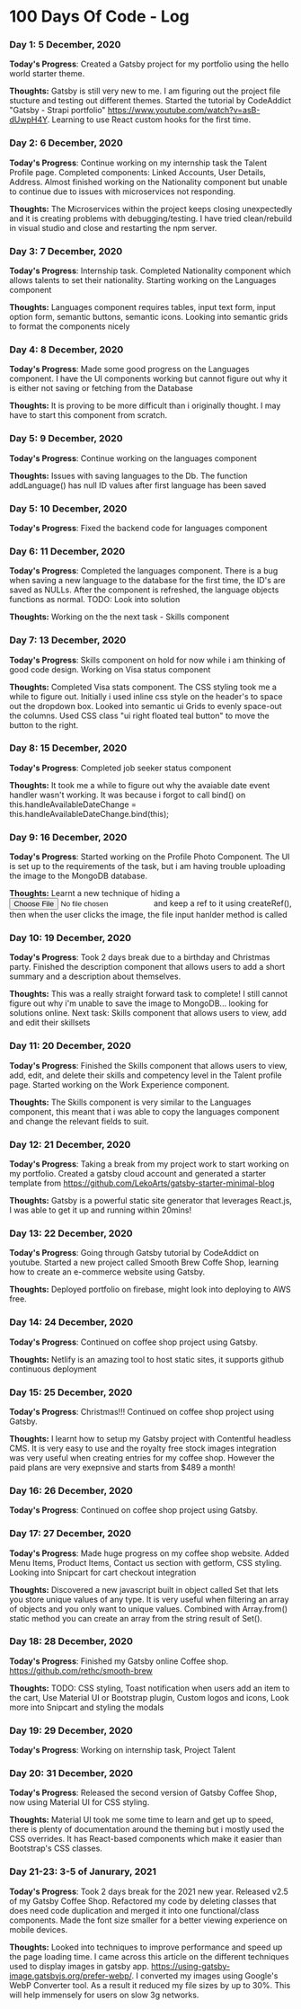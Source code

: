 # 100 Days Of Code - Log

### Day 1: 5 December, 2020

**Today's Progress**: Created a Gatsby project for my portfolio using the hello world starter theme.

**Thoughts:** Gatsby is still very new to me. I am figuring out the project file stucture and testing out different themes. Started the tutorial by CodeAddict "Gatsby - Strapi portfolio"  https://www.youtube.com/watch?v=asB-dUwpH4Y. Learning to use React custom hooks for the first time.

### Day 2: 6 December, 2020

**Today's Progress**: Continue working on my internship task the Talent Profile page. Completed components: Linked Accounts, User Details, Address. Almost finished working on the Nationality component but unable to continue due to issues with microservices not responding.

**Thoughts:** The Microservices within the project keeps closing unexpectedly and it is creating problems with debugging/testing. I have tried clean/rebuild in visual studio and close and restarting the npm server. 

### Day 3: 7 December, 2020

**Today's Progress**: Internship task. Completed Nationality component which allows talents to set their nationality. Starting working on the Languages component

**Thoughts:** Languages component requires tables, input text form, input option form, semantic buttons, semantic icons. Looking into semantic grids to format the components nicely

### Day 4: 8 December, 2020

**Today's Progress**: Made some good progress on the Languages component. I have the UI components working but cannot figure out why it is either not saving or fetching from the Database

**Thoughts:** It is proving to be more difficult than i originally thought. I may have to start this component from scratch.

### Day 5: 9 December, 2020

**Today's Progress**: Continue working on the languages component

**Thoughts:** Issues with saving languages to the Db. The function addLanguage() has null ID values after first language has been saved

### Day 5: 10 December, 2020

**Today's Progress**: Fixed the backend code for languages component 

### Day 6: 11 December, 2020

**Today's Progress**: Completed the languages component. There is a bug when saving a new language to the database for the first time, the ID's are saved as NULLs. After the component is refreshed, the language objects functions as normal. TODO: Look into solution

**Thoughts:** Working on the the next task - Skills component

### Day 7: 13 December, 2020

**Today's Progress**: Skills component on hold for now while i am thinking of good code design. Working on Visa status component

**Thoughts:** Completed Visa stats component. The CSS styling took me a while to figure out. Initially i used inline css style on the header's to space out the dropdown box. Looked into semantic ui Grids to evenly space-out the columns. Used CSS class "ui right floated teal button" to move the button to the right.

### Day 8: 15 December, 2020

**Today's Progress**: Completed job seeker status component

**Thoughts:** It took me a while to figure out why the avaiable date event handler wasn't working. It was because i forgot to call bind() on   this.handleAvailableDateChange = this.handleAvailableDateChange.bind(this);

### Day 9: 16 December, 2020

**Today's Progress**: Started working on the Profile Photo Component. The UI is set up to the requirements of the task, but i am having trouble uploading the image to the MongoDB database.

**Thoughts:** Learnt a new technique of hiding a <input type="file"> and keep a ref to it using createRef(), then when the user clicks the image, the file input hanlder method is called

### Day 10: 19 December, 2020

**Today's Progress**: Took 2 days break due to a birthday and Christmas party. Finished the description component that allows users to add a short summary and a description about themselves.

**Thoughts:** This was a really straight forward task to complete! I still cannot figure out why i'm unable to save the image to MongoDB... looking for solutions online. Next task: Skills component that allows users to view, add and edit their skillsets

### Day 11: 20 December, 2020

**Today's Progress**: Finished the Skills component that allows users to view, add, edit, and delete their skills and competency level in the Talent profile page. Started working on the Work Experience component.

**Thoughts:** The Skills component is very similar to the Languages component, this meant that i was able to copy the languages component and change the relevant fields to suit. 

### Day 12: 21 December, 2020

**Today's Progress**: Taking a break from my project work to start working on my portfolio. Created a gatsby cloud account and generated a starter template from https://github.com/LekoArts/gatsby-starter-minimal-blog

**Thoughts:** Gatsby is a powerful static site generator that leverages React.js, I was able to get it up and running within 20mins!

### Day 13: 22 December, 2020

**Today's Progress**: Going through Gatsby tutorial by CodeAddict on youtube. Started a new project called Smooth Brew Coffe Shop, learning how to create an e-commerce website using Gatsby. 

**Thoughts:** Deployed portfolio on firebase, might look into deploying to AWS free. 

### Day 14: 24 December, 2020

**Today's Progress**: Continued on coffee shop project using Gatsby.

**Thoughts:** Netlify is an amazing tool to host static sites, it supports github continuous deployment

### Day 15: 25 December, 2020

**Today's Progress**: Christmas!!! Continued on coffee shop project using Gatsby.

**Thoughts:** I learnt how to setup my Gatsby project with Contentful headless CMS. It is very easy to use and the royalty free stock images integration was very useful when creating entries for my coffee shop. However the paid plans are very exepnsive and starts from $489 a month! 

### Day 16: 26 December, 2020

**Today's Progress**: Continued on coffee shop project using Gatsby.

### Day 17: 27 December, 2020

**Today's Progress**: Made huge progress on my coffee shop website. Added Menu Items, Product Items, Contact us section with getform, CSS styling. Looking into Snipcart for cart checkout integration 

**Thoughts:** Discovered a new javascript built in object called Set that lets you store unique values of any type. It is very useful when filtering an array of objects and you only want to unique values. Combined with Array.from() static method you can create an array from the string result of Set().

### Day 18: 28 December, 2020

**Today's Progress**: Finished my Gatsby online Coffee shop. https://github.com/rethc/smooth-brew 

**Thoughts:** TODO: CSS styling, Toast notification when users add an item to the cart, Use Material UI or Bootstrap plugin, Custom logos and icons, Look more into Snipcart and styling the modals

### Day 19: 29 December, 2020

**Today's Progress**: Working on internship task, Project Talent 

### Day 20: 31 December, 2020

**Today's Progress**: Released the second version of Gatsby Coffee Shop, now using Material UI for CSS styling.

**Thoughts:** Material UI took me some time to learn and get up to speed, there is plenty of documentation around the theming but i mostly used the CSS overrides. It has React-based components which make it easier than Bootstrap's CSS classes.

### Day 21-23: 3-5 of Janurary, 2021

**Today's Progress**: Took 2 days break for the 2021 new year. Released v2.5 of my Gatsby Coffee Shop. Refactored my code by deleting classes that does need code duplication and merged it into one functional/class components. Made the font size smaller for a better viewing experience on mobile devices.

**Thoughts:** Looked into techniques to improve performance and speed up the page loading time. I came across this article on the different techniques used to display images in gatsby app. https://using-gatsby-image.gatsbyjs.org/prefer-webp/. I converted my images using Google's WebP Converter tool. As a result it reduced my file sizes by up to 30%. This will help immensely for users on slow 3g networks. 
